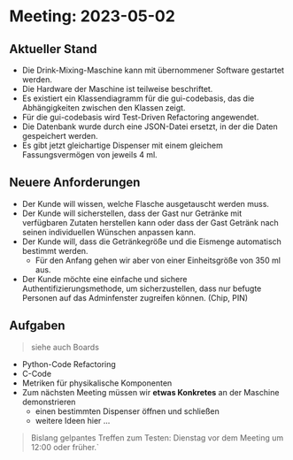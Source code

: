 # Meeting: 2023-05-02

## Aktueller Stand

- Die Drink-Mixing-Maschine kann mit übernommener Software gestartet werden.
- Die Hardware der Maschine ist teilweise beschriftet.
- Es existiert ein Klassendiagramm für die gui-codebasis, das die Abhängigkeiten zwischen den Klassen zeigt.
- Für die gui-codebasis wird Test-Driven Refactoring angewendet.
- Die Datenbank wurde durch eine JSON-Datei ersetzt, in der die Daten gespeichert werden.
- Es gibt jetzt gleichartige Dispenser mit einem gleichem Fassungsvermögen von jeweils 4 ml.

## Neuere Anforderungen

- Der Kunde will wissen, welche Flasche ausgetauscht werden muss.
- Der Kunde will sicherstellen, dass der Gast nur Getränke mit verfügbaren Zutaten herstellen kann oder dass der Gast Getränk nach seinen individuellen Wünschen anpassen kann.
- Der Kunde will, dass die Getränkegröße und die Eismenge automatisch bestimmt werden.
  - Für den Anfang gehen wir aber von einer Einheitsgröße von 350 ml aus.
- Der Kunde möchte eine einfache und sichere Authentifizierungsmethode, um sicherzustellen, dass nur befugte Personen auf das Adminfenster zugreifen können. (Chip, PIN)

## Aufgaben

> siehe auch Boards

- Python-Code Refactoring
- C-Code
- Metriken für physikalische Komponenten
- Zum nächsten Meeting müssen wir **etwas Konkretes** an der Maschine demonstrieren
  - einen bestimmten Dispenser öffnen und schließen
  - weitere Ideen hier ...

> Bislang gelpantes Treffen zum Testen: Dienstag vor dem Meeting um 12:00 oder früher.`
